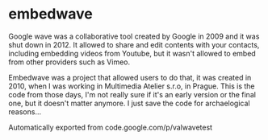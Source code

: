 # embedwave

Google wave was a collaborative tool created by Google in 2009 and it was shut down in 2012. It allowed to share and edit contents with your contacts, including embedding videos from Youtube, but it wasn't allowed to embed from other providers such as Vimeo.

Embedwave was a project that allowed users to do that, it was created in 2010, when I was working in Multimedia Atelier s.r.o, in Prague. This is the code from those days, I'm not really sure if it's an early version or the final one, but it doesn't matter anymore. I just save the code for archaelogical reasons...


Automatically exported from code.google.com/p/valwavetest
